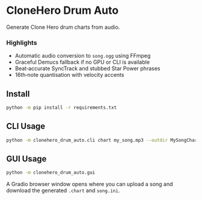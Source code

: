 
# CloneHero Drum Auto

Generate Clone Hero drum charts from audio.

### Highlights

- Automatic audio conversion to `song.ogg` using FFmpeg
- Graceful Demucs fallback if no GPU or CLI is available
- Beat‑accurate SyncTrack and stubbed Star Power phrases
- 16th‑note quantisation with velocity accents

## Install

```bash
python -m pip install -r requirements.txt
```

## CLI Usage

```bash
python -m clonehero_drum_auto.cli chart my_song.mp3 --outdir MySongChart
```

## GUI Usage

```bash
python -m clonehero_drum_auto.gui
```

A Gradio browser window opens where you can upload a song and download the generated `.chart` and `song.ini`.
